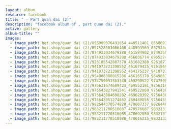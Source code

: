 ```yaml
---
layout: album
resource: facebook
title: " - Part quan dai (2)"
description: "facebook album of , part quan dai (2)."
active: gallery
album-title: ""
images:
  - image_path: hqt.shop/quan dai (2)/856809376491654_448511481_856809373158321_6724114455233420048_n.jpg
  - image_path: hqt.shop/quan dai (2)/857528503086408_448593969_857528499753075_4144536402808936156_n.jpg
  - image_path: hqt.shop/quan dai (2)/874933034679288_451594902_874935011345757_2068202151222736638_n.jpg
  - image_path: hqt.shop/quan dai (2)/874933034679288_456036774_896527482519843_2482598527229231477_n.jpg
  - image_path: hqt.shop/quan dai (2)/926185542887370_461682388_926187776220480_5152753064909053947_n.jpg
  - image_path: hqt.shop/quan dai (2)/941073721398552_461679425_926186906220567_4420719441826441632_n.jpg
  - image_path: hqt.shop/quan dai (2)/941073721398552_464175237_941073724731885_5203309900721292017_n.jpg
  - image_path: hqt.shop/quan dai (2)/954906380015286_466165170_954906383348619_1577841186566801989_n.jpg
  - image_path: hqt.shop/quan dai (2)/974759091363348_469290522_974759094696681_2300962413105189050_n.jpg
  - image_path: hqt.shop/quan dai (2)/975631674609423_469552191_975631677942756_3641309008073848488_n.jpg
  - image_path: hqt.shop/quan dai (2)/975643827941541_469522060_975643831274874_782567414028240311_n.jpg
  - image_path: hqt.shop/quan dai (2)/975643884608202_469620392_975643887941535_5028271926822404440_n.jpg
  - image_path: hqt.shop/quan dai (2)/975643951274862_469480855_975643954608195_8077295102989854860_n.jpg
  - image_path: hqt.shop/quan dai (2)/982644370574820_470607337_982644813908109_5140853510250577912_n.jpg
  - image_path: hqt.shop/quan dai (2)/983211700518087_470576607_983213173851273_1078413049644259229_n.jpg
  - image_path: hqt.shop/quan dai (2)/983211720518085_470692880_983213187184605_4469809414762212351_n.jpg
  - image_path: hqt.shop/quan dai (2)/983211770518080_470616215_983213247184599_4408921699873408235_n.jpg
---
```

